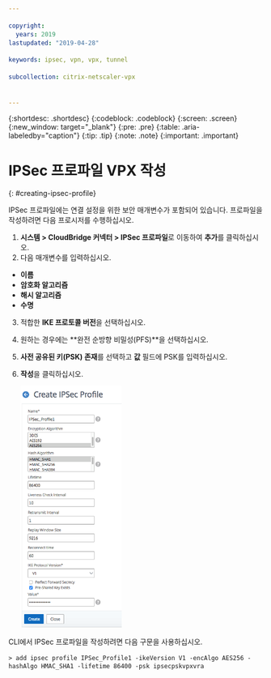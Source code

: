 ```yaml
---

copyright:
  years: 2019
lastupdated: "2019-04-28"

keywords: ipsec, vpn, vpx, tunnel

subcollection: citrix-netscaler-vpx


---
```


{:shortdesc: .shortdesc}
{:codeblock: .codeblock}
{:screen: .screen}
{:new_window: target="_blank"}
{:pre: .pre}
{:table: .aria-labeledby="caption"}
{:tip: .tip}
{:note: .note}
{:important: .important}

# IPSec 프로파일 VPX 작성
{: #creating-ipsec-profile}

IPSec 프로파일에는 연결 설정을 위한 보안 매개변수가 포함되어 있습니다. 프로파일을 작성하려면 다음 프로시저를 수행하십시오.

1.	**시스템 > CloudBridge 커넥터 > IPSec 프로파일**로 이동하여 **추가**를 클릭하십시오.
2.	다음 매개변수를 입력하십시오.
  *	**이름**
  *	**암호화 알고리즘**
  *	**해시 알고리즘**
  *	**수명**
3.	적합한 **IKE 프로토콜 버전**을 선택하십시오.
4.	원하는 경우에는 **완전 순방향 비밀성(PFS)**을 선택하십시오.
5.	**사전 공유된 키(PSK) 존재**를 선택하고 **값** 필드에 PSK를 입력하십시오. 
6.	**작성**을 클릭하십시오.

    <img src="images/ipsecCreateProfile.png" alt="그림" style="width: 200px;"/>

CLI에서 IPSec 프로파일을 작성하려면 다음 구문을 사용하십시오. 
  
  ```
  > add ipsec profile IPSec_Profile1 -ikeVersion V1 -encAlgo AES256 -hashAlgo HMAC_SHA1 -lifetime 86400 -psk ipsecpskvpxvra
  
  ```
